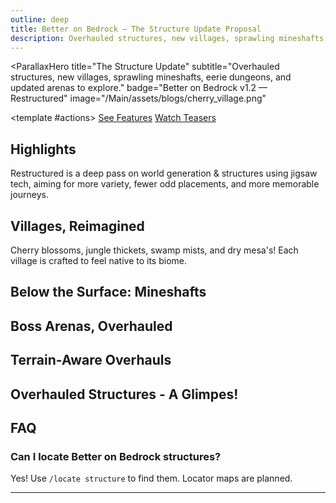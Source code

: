 ```yaml
---
outline: deep
title: Better on Bedrock — The Structure Update Proposal
description: Overhauled structures, new villages, sprawling mineshafts, eerie dungeons, and updated arenas to explore.
---
```


<!-- HERO -->
<ParallaxHero
  title="The Structure Update"
  subtitle="Overhauled structures, new villages, sprawling mineshafts, eerie dungeons, and updated arenas to explore."
  badge="Better on Bedrock v1.2 — Restructured"
  image="/Main/assets/blogs/cherry_village.png"
>
  <template #actions>
    <a class="vp-button" href="#features">See Features</a>
    <a class="vp-button brand" href="#watch">Watch Teasers</a>
  </template>
</ParallaxHero>

## Highlights

<FeatureGrid :features="[
  { icon: '🏘️', title: 'Biome-Specific Villages', description: 'Cherry Groves, Jungles, Swamps and Mesa villages now match their biomes for stronger fantasy and better gameplay.' },
  { icon: '⛏️', title: 'New Mineshaft', description: 'Vanilla mineshafts but bigger!' },
  { icon: '⚔️', title: 'Overhauled Boss Arenas', description: 'Smarter spaces for the Willager, Enchanter and other bosses' },
  { icon: '🗺️', title: 'Locate Structures', description: 'Use /locate structure or locator maps to find Better on Bedrock structures.' },
  { icon: '🌄', title: 'Terrain-Aware Generation', description: 'Restructured focuses on natural placement and seamless blending with terrain.' },
  { icon: '🥾', title: 'Pillager Camps', description: 'Ambush points and tactical bases spice up survival routes.' }
]" />

<Callout tone="tip" label="What is Restructured?">
Restructured is a deep pass on world generation & structures using jigsaw tech, aiming for more variety, fewer odd placements, and more memorable journeys.
</Callout>

## Villages, Reimagined

Cherry blossoms, jungle thickets, swamp mists, and dry mesa's! Each village is crafted to feel native to its biome.

<GalleryMasonry :images="[
  { src: '/Main/assets/blogs/cherry_village.png', alt: 'Cherry Grove Village', caption: 'Calm, elegant homes under pink canopies.' },
  { src: '/Main/assets/blogs/jungle_village.png', alt: 'Jungle Village', caption: 'A work-in-progress look at dense jungle living.' },
  { src: '/Main/assets/blogs/mesa_village.png', alt: 'Mesa Village', caption: 'A more dangerous Pillager presence.' },
  { src: '/Main/assets/blogs/swamp_village.png', alt: 'Swamp Village', caption: 'A more dangerous Pillager presence.' }
]" />

## Below the Surface: Mineshafts

<GalleryMasonry :images="[
  { src: '/Main/assets/blogs/mineshaft.png', alt: 'New Mineshaft', caption: 'Wider routes, better sightlines, new loot paths.' }
]" />

## Boss Arenas, Overhauled

<GalleryMasonry :images="[
  { src: '/Main/assets/blogs/willager_boss.png', alt: 'Willager Arena', caption: 'A more fearsome battleground, with a totaly not suspicous chest.' },
  { src: '/Main/assets/blogs/enchanter_boss.png', alt: 'Enchanter Arena', caption: 'The Enchanter returns with a new venue.' }
]" />

## Terrain-Aware Overhauls

<GalleryMasonry :images="[
  { src: '/Main/assets/blogs/trader_outpost.png', alt: 'Trader Outpost', caption: 'Structures now fit more naturally into the world.' }
]" />

## Overhauled Structures - A Glimpes!

<GalleryMasonry :images="[
  { src: '/Main/assets/blogs/adventure_camp.png', alt: 'Adventure Camp', caption: 'Adventure Camps feel more liks camps.' },
    { src: '/Main/assets/blogs/pillage_ship.png', alt: 'Pillager Ship', caption: 'Pillagers who sail the seven seas. Yar Matey!' },
      { src: '/Main/assets/blogs/well_dungeon.png', alt: 'Well Dungeon', caption: 'Redesigned for more combat experience with decent loot rewards.' },
      { src: '/Main/assets/blogs/birch_waystone.png', alt: 'Trader Outpost', caption: 'Waystone Huts have biome variants.' },
      { src: '/Main/assets/blogs/trail_digsite.png', alt: 'Trader Outpost', caption: 'I wonder what this sherd is..' }
]" />

<StatBadge :items="[
  { value: '40+', label: 'New/Overhauled Structures' },
  { value: '4', label: 'Biome Villages' }
]" />

## FAQ

### Can I locate Better on Bedrock structures?
Yes! Use `/locate structure` to find them. Locator maps are planned.

---
